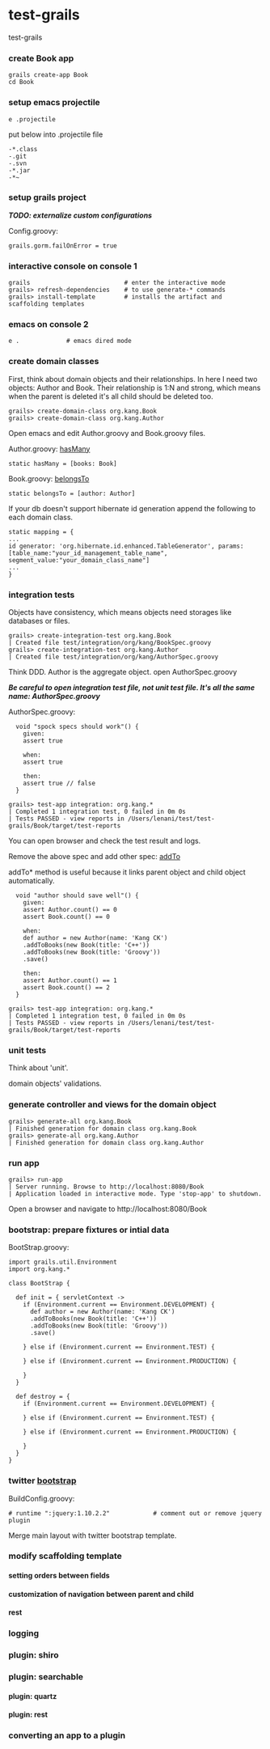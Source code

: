 test-grails
===========

[hasMany]:(http://grails.org/doc/2.3.4/ref/Domain%20Classes/hasMany.html)
[belongsTo]:(http://grails.org/doc/2.3.4/ref/Domain%20Classes/belongsTo.html)
[addTo]:(http://grails.org/doc/latest/ref/Domain%20Classes/addTo.html)
[bootstrap]:(http://getbootstrap.com/)

test-grails

### create Book app

	grails create-app Book
	cd Book
	
### setup emacs projectile

	e .projectile
	
put below into .projectile file

```
-*.class
-.git
-.svn
-*.jar
-*~
```

### setup grails project

___TODO: externalize custom configurations___

Config.groovy:

	grails.gorm.failOnError = true

### interactive console on console 1

	grails							# enter the interactive mode
	grails> refresh-dependencies	# to use generate-* commands
	grails> install-template		# installs the artifact and scaffolding templates

### emacs on console 2

	e .				# emacs dired mode
	
### create domain classes

First, think about domain objects and their relationships. In here I need two objects: Author and Book. Their relationship is 1:N and strong, which means when the parent is deleted it's all child should be deleted too.

	grails> create-domain-class org.kang.Book
	grails> create-domain-class org.kang.Author
	
Open emacs and edit Author.groovy and Book.groovy files.

Author.groovy: [hasMany]

	static hasMany = [books: Book]
	
Book.groovy: [belongsTo]

	static belongsTo = [author: Author]
	
If your db doesn't support hibernate id generation append the following to each domain class.

	static mapping = {
	...
    id generator: 'org.hibernate.id.enhanced.TableGenerator', params:[table_name:"your_id_management_table_name", segment_value:"your_domain_class_name"]
    ...
    }
    
### integration tests

Objects have consistency, which means objects need storages like databases or files.

	grails> create-integration-test org.kang.Book
	| Created file test/integration/org/kang/BookSpec.groovy
	grails> create-integration-test org.kang.Author
	| Created file test/integration/org/kang/AuthorSpec.groovy
	
Think DDD. Author is the aggregate object. open AuthorSpec.groovy

___Be careful to open integration test file, not unit test file. It's all the same name: AuthorSpec.groovy___

AuthorSpec.groovy:

```
  void "spock specs should work"() {
    given:
    assert true

    when:
    assert true

    then:
    assert true // false
  }
```

```
grails> test-app integration: org.kang.*
| Completed 1 integration test, 0 failed in 0m 0s
| Tests PASSED - view reports in /Users/lenani/test/test-grails/Book/target/test-reports
```

You can open browser and check the test result and logs.

Remove the above spec and add other spec: [addTo]

addTo* method is useful because it links parent object and child object automatically.

```
  void "author should save well"() {
    given:
    assert Author.count() == 0
    assert Book.count() == 0

    when:
    def author = new Author(name: 'Kang CK')
    .addToBooks(new Book(title: 'C++'))
    .addToBooks(new Book(title: 'Groovy'))
    .save()

    then:
    assert Author.count() == 1
    assert Book.count() == 2
  }
```

```
grails> test-app integration: org.kang.*
| Completed 1 integration test, 0 failed in 0m 0s
| Tests PASSED - view reports in /Users/lenani/test/test-grails/Book/target/test-reports
```

### unit tests

Think about 'unit'.

domain objects' validations.

### generate controller and views for the domain object

```
grails> generate-all org.kang.Book
| Finished generation for domain class org.kang.Book
grails> generate-all org.kang.Author
| Finished generation for domain class org.kang.Author
```

### run app

```
grails> run-app
| Server running. Browse to http://localhost:8080/Book
| Application loaded in interactive mode. Type 'stop-app' to shutdown.
```

Open a browser and navigate to http://localhost:8080/Book

### bootstrap: prepare fixtures or intial data

BootStrap.groovy:

```
import grails.util.Environment
import org.kang.*

class BootStrap {

  def init = { servletContext ->
    if (Environment.current == Environment.DEVELOPMENT) {
      def author = new Author(name: 'Kang CK')
      .addToBooks(new Book(title: 'C++'))
      .addToBooks(new Book(title: 'Groovy'))
      .save()

    } else if (Environment.current == Environment.TEST) {

    } else if (Environment.current == Environment.PRODUCTION) {

    } 
  }

  def destroy = {
    if (Environment.current == Environment.DEVELOPMENT) {

    } else if (Environment.current == Environment.TEST) {

    } else if (Environment.current == Environment.PRODUCTION) {

    } 
  }
}
```

### twitter [bootstrap]

BuildConfig.groovy:

```
# runtime ":jquery:1.10.2.2"			# comment out or remove jquery plugin
```

Merge main layout with twitter bootstrap template.


### modify scaffolding template

#### setting orders between fields

#### customization of navigation between parent and child

#### rest

### logging

### plugin: shiro

### plugin: searchable

#### plugin: quartz

#### plugin: rest

### converting an app to a plugin


